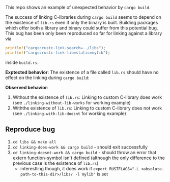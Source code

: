 This repo shows an example of unexpected behavior by `cargo build`.

The success of linking C-libraries during `cargo build` seems to depend on the existence of `lib.rs` even if only the binary is built.
Building packages which offer both a library and binary could suffer from this potential bug. This bug has been only been reproduced so far for linking against a library via
```rust
println!("cargo:rustc-link-search=../libs");
println!("cargo:rustc-link-lib=static=mylib");
```
inside `build.rs`.

**Exptected behavior**: The existence of a file called `lib.rs` should have no effect on the linking during `cargo build`:

**Observed behavior**:
1. Without the existence of `lib.rs`: Linking to custom C-library does work (see `./linking-without-lib-works` for working example)
2. Withthe existence of `lib.rs`: Linking to custom C-library does not work (see `./linking-with-lib-doesnt` for working example)

## Reproduce bug

1. `cd libs && make all`
2. `cd linking-does-work && cargo build` - should exit successfully
3. `cd linking-doesnt-work && cargo build` - should throw an error that extern function-symbol isn't defined (although the only difference to the previous case is the existence of `lib.rs`)
    - interestling though, it does work if `export RUSTFLAGS="-L <absolute-path-to-this-dir>/libs/ -l mylib"` is set

